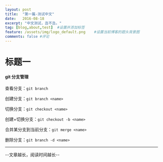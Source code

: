 ```yaml
---
layout: post
title:  "第一篇-测试中文"
date:   2016-08-18
excerpt: "中文测试，丑不丑。"
tag: [blog,about,test]	#设置并添加标签
feature: /assets/img/logo_default.png    #设置当前博客的题头背景图
comments: false	#评论
---
```



# 标题一


#### git 分支管理

查看分支：```git branch```

创建分支：```git branch <name>```

切换分支：```git checkout <name>```

创建+切换分支：```git checkout -b <name>```

合并某分支到当前分支：```git merge <name>```

删除分支：```git branch -d <name>```

<hr>
--文章越长，阅读时间越长--
